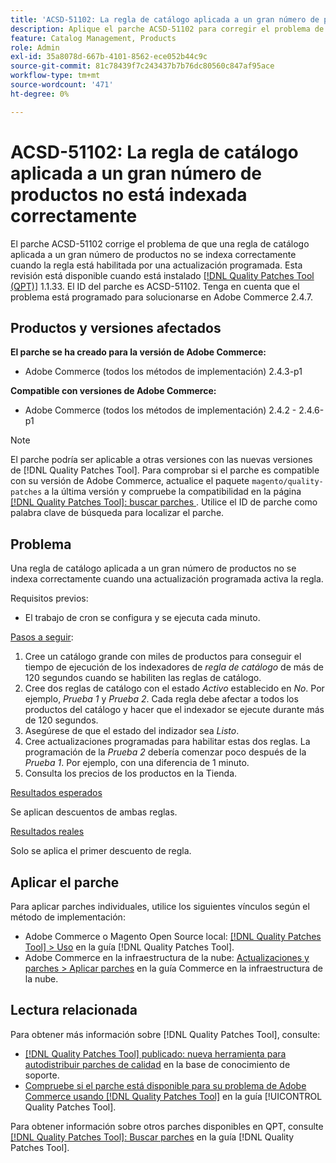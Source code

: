 ```yaml
---
title: 'ACSD-51102: La regla de catálogo aplicada a un gran número de productos no está indexada correctamente'
description: Aplique el parche ACSD-51102 para corregir el problema de Adobe Commerce en el que una regla de catálogo aplicada a un gran número de productos no se indexa correctamente cuando una actualización programada habilita la regla.
feature: Catalog Management, Products
role: Admin
exl-id: 35a8078d-667b-4101-8562-ece052b44c9c
source-git-commit: 81c78439f7c243437b7b76dc80560c847af95ace
workflow-type: tm+mt
source-wordcount: '471'
ht-degree: 0%

---
```


# ACSD-51102: La regla de catálogo aplicada a un gran número de productos no está indexada correctamente

El parche ACSD-51102 corrige el problema de que una regla de catálogo aplicada a un gran número de productos no se indexa correctamente cuando la regla está habilitada por una actualización programada. Esta revisión está disponible cuando está instalado [[!DNL Quality Patches Tool (QPT)]](https://experienceleague.adobe.com/en/docs/commerce-knowledge-base/kb/announcements/commerce-announcements/magento-quality-patches-released-new-tool-to-self-serve-quality-patches) 1.1.33. El ID del parche es ACSD-51102. Tenga en cuenta que el problema está programado para solucionarse en Adobe Commerce 2.4.7.

## Productos y versiones afectados

**El parche se ha creado para la versión de Adobe Commerce:**

* Adobe Commerce (todos los métodos de implementación) 2.4.3-p1

**Compatible con versiones de Adobe Commerce:**

* Adobe Commerce (todos los métodos de implementación) 2.4.2 - 2.4.6-p1

>[!NOTE]
>
>El parche podría ser aplicable a otras versiones con las nuevas versiones de [!DNL Quality Patches Tool]. Para comprobar si el parche es compatible con su versión de Adobe Commerce, actualice el paquete `magento/quality-patches` a la última versión y compruebe la compatibilidad en la página [[!DNL Quality Patches Tool]: buscar parches ](https://experienceleague.adobe.com/tools/commerce-quality-patches/index.html). Utilice el ID de parche como palabra clave de búsqueda para localizar el parche.

## Problema

Una regla de catálogo aplicada a un gran número de productos no se indexa correctamente cuando una actualización programada activa la regla.

Requisitos previos:

* El trabajo de cron se configura y se ejecuta cada minuto.

<u>Pasos a seguir</u>:

1. Cree un catálogo grande con miles de productos para conseguir el tiempo de ejecución de los indexadores de *regla de catálogo* de más de 120 segundos cuando se habiliten las reglas de catálogo.
2. Cree dos reglas de catálogo con el estado *Activo* establecido en *No*.  Por ejemplo, *Prueba 1* y *Prueba 2*. Cada regla debe afectar a todos los productos del catálogo y hacer que el indexador se ejecute durante más de 120 segundos.
3. Asegúrese de que el estado del indizador sea *Listo*.
4. Cree actualizaciones programadas para habilitar estas dos reglas. La programación de la *Prueba 2* debería comenzar poco después de la *Prueba 1*. Por ejemplo, con una diferencia de 1 minuto.
5. Consulta los precios de los productos en la Tienda.

<u>Resultados esperados</u>

Se aplican descuentos de ambas reglas.

<u>Resultados reales</u>

Solo se aplica el primer descuento de regla.

## Aplicar el parche

Para aplicar parches individuales, utilice los siguientes vínculos según el método de implementación:

* Adobe Commerce o Magento Open Source local: [[!DNL Quality Patches Tool] > Uso](</help/tools/quality-patches-tool/usage.md>) en la guía [!DNL Quality Patches Tool].
* Adobe Commerce en la infraestructura de la nube: [Actualizaciones y parches > Aplicar parches](https://experienceleague.adobe.com/docs/commerce-cloud-service/user-guide/develop/upgrade/apply-patches.html) en la guía Commerce en la infraestructura de la nube.

## Lectura relacionada

Para obtener más información sobre [!DNL Quality Patches Tool], consulte:

* [[!DNL Quality Patches Tool] publicado: nueva herramienta para autodistribuir parches de calidad](https://experienceleague.adobe.com/en/docs/commerce-knowledge-base/kb/announcements/commerce-announcements/magento-quality-patches-released-new-tool-to-self-serve-quality-patches) en la base de conocimiento de soporte.
* [Compruebe si el parche está disponible para su problema de Adobe Commerce usando [!DNL Quality Patches Tool]](/help/tools/quality-patches-tool/patches-available-in-qpt/check-patch-for-magento-issue-with-magento-quality-patches.md) en la guía [!UICONTROL Quality Patches Tool].


Para obtener información sobre otros parches disponibles en QPT, consulte [[!DNL Quality Patches Tool]: Buscar parches](<https://experienceleague.adobe.com/tools/commerce-quality-patches/index.html>) en la guía [!DNL Quality Patches Tool].

